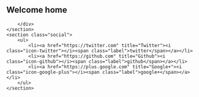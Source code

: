 <html lang="en">
<head>
    <title>Page | LaxmikanthReddy</title>
    <link rel="stylesheet" type="text/css" href="assets/styles/main.css">
</head>
<body>
    <section class="page-content">
        <div class="content" rel="main">
            <h1>Welcome home</h1>



        </div>
    </section>
    <section class="social">
        <ul>
            <li><a href="https://twitter.com" title="Twitter"><i class="icon-twitter"></i><span class="label">twitter</span></a></li>
            <li><a href="https://github.com" title="Github"><i class="icon-github"></i><span class="label">github</span></a></li>
            <li><a href="https://plus.google.com" title="Google+"><i class="icon-google-plus"></i><span class="label">google+</span></a></li>
        </ul>
    </section>
</body>
</html>
